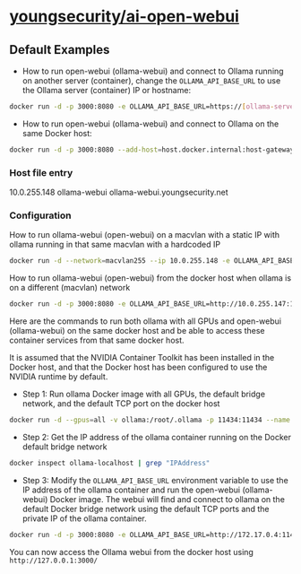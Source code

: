 # [youngsecurity/ai-open-webui](https://github.com/youngsecurity/ai-open-webui)

## Default Examples

- How to run open-webui (ollama-webui) and connect to Ollama running on another server (container), change the `OLLAMA_API_BASE_URL` to use the Ollama server (container) IP or hostname:

```bash
docker run -d -p 3000:8080 -e OLLAMA_API_BASE_URL=https://[ollama-server-ip]/api -v open-webui:/app/backend/data --name open-webui --restart always ghcr.io/open-webui/open-webui:main
```

- How to run open-webui (ollama-webui) and connect to Ollama on the same Docker host:

```bash
docker run -d -p 3000:8080 --add-host=host.docker.internal:host-gateway -v open-webui:/app/backend/data --name open-webui --restart always ghcr.io/open-webui/open-webui:main
```

### Host file entry

10.0.255.148 ollama-webui ollama-webui.youngsecurity.net

### Configuration

How to run ollama-webui (open-webui) on a macvlan with a static IP with ollama running in that same macvlan with a hardcoded IP

```bash
docker run -d --network=macvlan255 --ip 10.0.255.148 -e OLLAMA_API_BASE_URL=http://10.0.255.147:11434/api -v open-webui:/app/backend/data --name open-webui-ext --restart always open-webui:latest
```

How to run ollama-webui (open-webui) from the docker host when ollama is on a different (macvlan) network

```bash
docker run -d -p 3000:8080 -e OLLAMA_API_BASE_URL=http://10.0.255.147:11434/api -v ollama-webui:/app/backend/data --name ollama-webui-1 --restart always ollama-webui
```

Here are the commands to run both ollama with all GPUs and open-webui (ollama-webui) on the same docker host and be able to access these container services from that same docker host. 

It is assumed that the NVIDIA Container Toolkit has been installed in the Docker host, and that the Docker host has been configured to use the NVIDIA runtime by default. 

- Step 1: Run ollama Docker image with all GPUs, the default bridge network, and the default TCP port on the docker host

```bash
docker run -d --gpus=all -v ollama:/root/.ollama -p 11434:11434 --name ollama-localhost ollama/ollama
```

- Step 2: Get the IP address of the ollama container running on the Docker default bridge network

```bash
docker inspect ollama-localhost | grep "IPAddress"
```

- Step 3: Modify the `OLLAMA_API_BASE_URL` environment variable to use the IP address of the ollama container and run the open-webui (ollama-webui) Docker image. The webui will find and connect to ollama on the default Docker bridge network using the default TCP ports and the private IP of the ollama container.

```bash
docker run -d -p 3000:8080 -e OLLAMA_API_BASE_URL=http://172.17.0.4:11434/api -v open-webui:/app/backend/data --name open-webui-localhost --restart always open-webui:latest
```

You can now access the Ollama webui from the docker host using `http://127.0.0.1:3000/`
